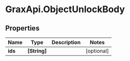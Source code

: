 # GraxApi.ObjectUnlockBody

## Properties
Name | Type | Description | Notes
------------ | ------------- | ------------- | -------------
**ids** | **[String]** |  | [optional] 
